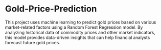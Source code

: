 # Gold-Price-Prediction
This project uses machine learning to predict gold prices based on various market-related factors using a Random Forest Regression model. By analyzing historical data of commodity prices and other market indicators, this model provides data-driven insights that can help financial analysts forecast future gold prices.
